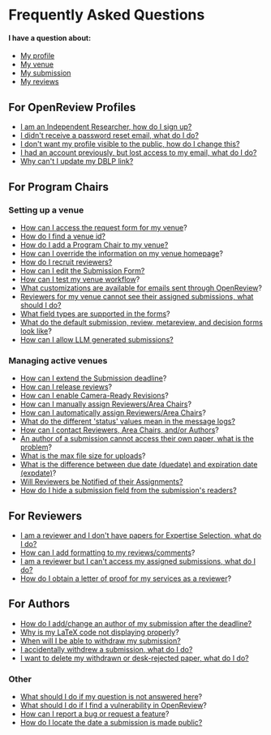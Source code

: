 # Frequently Asked Questions

#### I have a question about:

* [My profile](./#for-openreview-profiles)
* [My venue](./#for-program-chairs)
* [My submission](./#for-authors)
* [My reviews](./#for-reviewers)



## For OpenReview Profiles&#x20;

* [I am an Independent Researcher, how do I sign up?](i-am-an-independent-researcher-how-do-i-sign-up.md)
* [I didn't receive a password reset email, what do I do?](i-didnt-receive-a-password-reset-email-what-do-i-do.md)
* [I don't want my profile visible to the public, how do I change this?](i-dont-want-my-profile-visible-to-the-public-how-do-i-change-this.md)
* [I had an account previously, but lost access to my email, what do I do?](i-had-an-account-previously-but-lost-access-to-my-email-what-do-i-do.md)
* [Why can't I update my DBLP link?](why-cant-i-update-my-dblp-link.md)

## For Program Chairs

### Setting up a venue

* [How can I access the request form for my venue](../hosting-a-venue-on-openreview/navigating-your-venue-pages.md)?&#x20;
* [How do I find a venue id?](how-do-i-find-a-venue-id.md)
* [How do I add a Program Chair to my venue?](how-do-i-add-a-program-chair-to-my-venue.md)
* [How can I override the information on my venue homepage](../../how-to-guides/modifying-venue-homepages/how-to-customize-your-venue-homepage.md)?
* [How do I recruit reviewers?](how-do-i-recruit-reviewers.md)
* [How can I edit the Submission Form? ](../hosting-a-venue-on-openreview/customizing-your-submission-form.md)
* [How can I test my venue workflow](../../how-to-guides/workflow/how-to-test-your-venue-workflow.md)?&#x20;
* [What customizations are available for emails sent through OpenReview](../../how-to-guides/communication/how-to-customize-emails-sent-through-openreview.md)?&#x20;
* [Reviewers for my venue cannot see their assigned submissions, what should I do?](reviewers-for-my-venue-cannot-see-their-assigned-submissions-what-should-i-do.md)
* [What field types are supported in the forms](what-field-types-are-supported-in-the-forms.md)?&#x20;
* [What do the default submission, review, metareview, and decision forms look like](../../reference/default-forms/)?&#x20;
* [How can I allow LLM generated submissions?](how-can-i-allow-llm-generated-submissions.md)

### Managing active venues

* [How can I extend the Submission deadline](../hosting-a-venue-on-openreview/changing-your-submission-deadline.md)?
* [How can I release reviews](../../how-to-guides/workflow/how-to-release-reviews.md)?
* [How can I enable Camera-Ready Revisions](../../how-to-guides/workflow/how-to-enable-camera-ready-revision-upload-for-accepted-papers.md)?
* [How can I manually assign Reviewers/Area Chairs](../../how-to-guides/paper-matching-and-assignment/how-to-do-manual-assignments/)?&#x20;
* [How can I automatically assign Reviewers/Area Chairs](../../how-to-guides/paper-matching-and-assignment/how-to-do-automatic-assignments/)?
* [What do the different 'status' values mean in the message logs?](what-do-the-different-status-values-mean-in-the-message-logs.md)
* [How can I contact Reviewers, Area Chairs, and/or Authors](../../how-to-guides/communication/how-to-send-messages-through-the-ui.md)?
* [An author of a submission cannot access their own paper, what is the problem](an-author-of-a-submission-cannot-access-their-own-paper-what-is-the-problem.md)?&#x20;
* [What is the max file size for uploads](what-is-the-max-file-size-for-uploads-1.md)?&#x20;
* [What is the difference between due date (duedate) and expiration date (expdate)](what-is-the-difference-between-due-date-duedate-and-expiration-date-expdate.md)?&#x20;
* [Will Reviewers be Notified of their Assignments?](will-reviewers-be-notified-of-their-assignments.md)
* [How do I hide a submission field from the submission's readers?](how-do-i-hide-a-submission-field-from-the-submissions-readers.md)



## For Reviewers

* [I am a reviewer and I don't have papers for Expertise Selection, what do I do?](i-am-a-reviewer-and-i-dont-have-papers-for-expertise-selection-what-do-i-do.md)
* [How can I add formatting to my reviews/comments](../../how-to-guides/submissions-comments-reviews-and-decisions/how-to-add-formatting-to-reviews-or-comments.md)?
* [I am a reviewer but I can't access my assigned submissions, what do I do?](i-am-a-reviewer-but-i-cant-access-my-assigned-submissions-what-do-i-do.md)
* [How do I obtain a letter of proof for my services as a reviewer](how-do-i-obtain-a-letter-of-proof-for-my-services-as-a-reviewer.md)?

## For Authors

* [How do I add/change an author of my submission after the deadline?](how-do-i-add-change-an-author-of-my-submission-after-the-deadline.md)
* [Why is my LaTeX code not displaying properly](../../reference/openreview-tex/common-issues-with-latex-code-display.md)?&#x20;
* [When will I be able to withdraw my submission?](when-will-i-be-able-to-withdraw-my-submission.md)
* [I accidentally withdrew a submission, what do I do?](i-accidentally-withdrew-a-submission-what-do-i-do.md)
* [I want to delete my withdrawn or desk-rejected paper, what do I do?](i-want-to-delete-my-withdrawn-or-desk-rejected-paper-what-do-i-do.md)

### Other

* [What should I do if my question is not answered here](what-should-i-do-if-my-question-is-not-answered-here.md)?&#x20;
* [What should I do if I find a vulnerability in OpenReview](what-should-i-do-if-i-find-a-vulnerability-in-openreview.md)?&#x20;
* [How can I report a bug or request a feature](how-can-i-report-a-bug-or-request-a-feature.md)?
* [How do I locate the date a submission is made public?](how-do-i-locate-the-date-a-submission-is-made-public.md)
